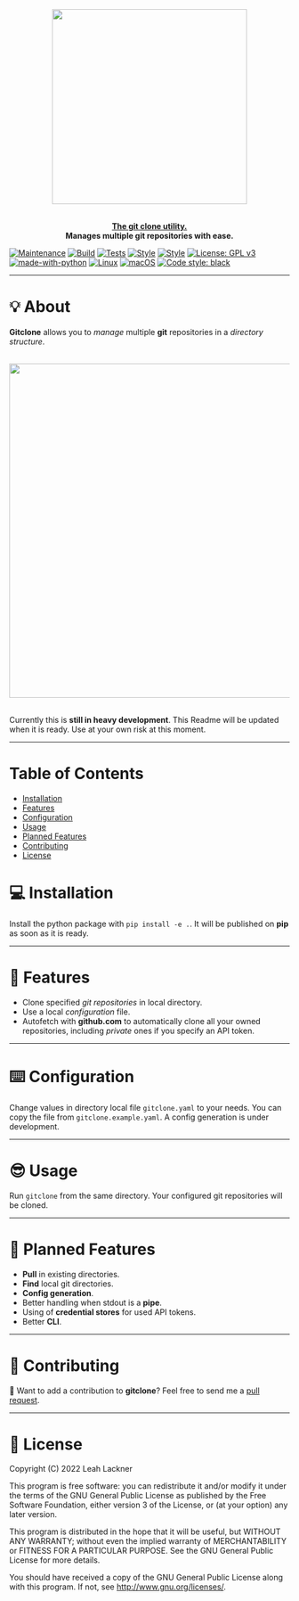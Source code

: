 <div align="center">
    <img src="https://raw.githubusercontent.com/evyli/gitclone/master/img/gitclone.png" width="350px"</img> 
</div>
<br/>

<p align="center">
<u><b> The git clone utility. </b></u><br><b>Manages multiple git repositories with ease.</b> 
</p>

[![Maintenance](https://img.shields.io/badge/Maintained%3F-yes-green.svg)](https://GitHub.com/evyli/ethclone/graphs/commit-activity)
[![Build](https://github.com/evyli/gitclone/workflows/Build/badge.svg)](https://github.com/evyli/ethclone/actions/workflows/build.yml)
[![Tests](https://github.com/evyli/gitclone/workflows/Tests/badge.svg)](https://github.com/evyli/ethclone/actions/workflows/tests.yml)
[![Style](https://github.com/evyli/gitclone/workflows/Style/badge.svg)](https://github.com/evyli/ethclone/actions/workflows/style.yml)
[![Style](https://github.com/evyli/gitclone/workflows/Analysis/badge.svg)](https://github.com/evyli/ethclone/actions/workflows/analysis.yml)
[![License: GPL v3](https://img.shields.io/badge/License-GPLv3-blue.svg)](https://www.gnu.org/licenses/gpl-3.0)
[![made-with-python](https://img.shields.io/badge/Made%20with-Python-1f425f.svg)](https://www.python.org/)
[![Linux](https://svgshare.com/i/Zhy.svg)](https://svgshare.com/i/Zhy.svg)
[![macOS](https://svgshare.com/i/ZjP.svg)](https://svgshare.com/i/ZjP.svg)
[![Code style: black](https://img.shields.io/badge/code%20style-black-000000.svg)](https://github.com/psf/black)

---

# 💡 About 

**Gitclone** allows you to *manage* multiple **git** repositories in a *directory structure*.

<br/>
<div align="center">
    <img src="https://raw.githubusercontent.com/evyli/gitclone/master/img/terminalizer/demo.gif" width="600px"</img> 
</div>
<br/>

Currently this is **still in heavy development**. This Readme will be updated when it is ready. Use at your own risk at this moment.

---

# Table of Contents

* [Installation](#-installation)
* [Features](#-features)
* [Configuration](#%EF%B8%8F-configuration)
* [Usage](#-usage)
* [Planned Features](#-planned-features)
* [Contributing](#-contributing)
* [License](#-license)

# 💻 Installation 

Install the python package with `pip install -e .`. It will be published on **pip** as soon as it is ready.

---

# 💫 Features

- Clone specified *git repositories* in local directory.
- Use a local *configuration* file.
- Autofetch with **github.com** to automatically clone all your owned repositories, including *private* ones if you specify an API token.

---

# ⌨️ Configuration

Change values in directory local file `gitclone.yaml` to your needs. You can copy the file from `gitclone.example.yaml`. A config generation is under development.

---

# 😎 Usage

Run `gitclone` from the same directory. Your configured git repositories will be cloned.

---

# 🔮 Planned Features

- **Pull** in existing directories.
- **Find** local git directories.
- **Config generation**.
- Better handling when stdout is a **pipe**.
- Using of **credential stores** for used API tokens.
- Better **CLI**.

---

# 👭 Contributing

👋 Want to add a contribution to **gitclone**? Feel free to send me a [pull request](https://github.com/evyli/gitclone/compare).

---

# 📝 License

Copyright (C)  2022 Leah Lackner

This program is free software: you can redistribute it and/or modify
it under the terms of the GNU General Public License as published by
the Free Software Foundation, either version 3 of the License, or
(at your option) any later version.

This program is distributed in the hope that it will be useful,
but WITHOUT ANY WARRANTY; without even the implied warranty of
MERCHANTABILITY or FITNESS FOR A PARTICULAR PURPOSE.  See the
GNU General Public License for more details.

You should have received a copy of the GNU General Public License
along with this program.  If not, see <http://www.gnu.org/licenses/>.
